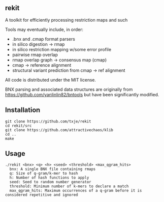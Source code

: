 rekit
-----
A toolkit for efficiently processing restriction maps and such


Tools may eventually include, in order:

  * .bnx and .cmap format parsers
  * in silico digestion -> rmap
  * in silico restriction mapping w/some error profile
  * pairwise rmap overlap
  * rmap overlap graph -> consensus map (cmap)
  * cmap -> reference alignment
  * structural variant prediction from cmap -> ref alignment

All code is distributed under the MIT license.

BNX parsing and associated data structures are originally from https://github.com/yanlinlin82/bntools
but have been significantly modified.


Installation
------------

    git clone https://github.com/txje/rekit
    cd rekit/src
    git clone https://github.com/attractivechaos/klib
    cd ..
    make


Usage
-----

    ./rekit <bnx> <q> <h> <seed> <threshold> <max_qgram_hits>
      bnx: A single BNX file containing rmaps
      q: Size of q-gram/k-mer to hash
      h: Number of hash functions to apply
      seed: Seed to random number generator
      threshold: Minimum number of k-mers to declare a match
      max_qgram_hits: Maximum occurrences of a q-gram before it is considered repetitive and ignored
